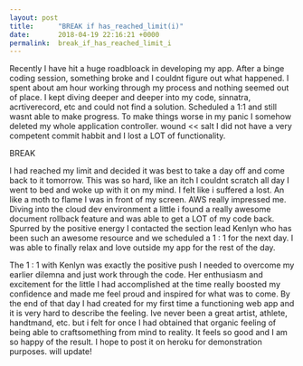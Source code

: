 ```yaml
---
layout: post
title:      "BREAK if has_reached_limit(i)"
date:       2018-04-19 22:16:21 +0000
permalink:  break_if_has_reached_limit_i
---
```



Recently I have hit a huge roadbloack in developing my app.  After a binge coding session, something broke and I couldnt figure out what happened.  I spent about am hour working through my process and nothing seemed out of place. I kept diving deeper and deeper into my code, sinnatra, acrtiverecord, etc and could not find a solution.   Scheduled a 1:1 and still wasnt able to make progress.  To make things worse in my panic I somehow deleted my whole application controller.  wound << salt I did not have a very competent commit habbit and I lost a LOT of functionality.

BREAK

I had reached my limit and decided it was best to take a day off and come back to it tomorrow.  This was so hard, like an itch I couldnt scratch all day I went to bed and woke up with it on my mind.  I felt like i suffered a lost.  An like a moth to flame I was in front of my screen.  AWS really impressed me.  Diving into the cloud dev environment a little i found a really awesome document rollback feature and was able to get a LOT of my code back.  Spurred by the positive energy I contacted the section lead Kenlyn who has been such an awesome resource and we scheduled a 1 : 1 for the next day.  I was able to finally relax and love outside my app for the rest of the day.

The 1 : 1 with Kenlyn was exactly the positive push I needed to overcome my earlier dilemna and just work through the code.  Her enthusiasm and excitement for the little I had accomplished at the time really boosted my confidence and made me feel proud and inspired for what was to come.  By the end of that day I had created for my first time a functioning web app and it is very hard to describe the feeling.  Ive never been a great artist, athlete, handtmand, etc. but i felt for once I had obtained that organic feeling of being able to craftsomething from mind to reality.  It feels so good and I am so happy of the result.  I hope to post it on heroku for demonstration purposes. will update!
